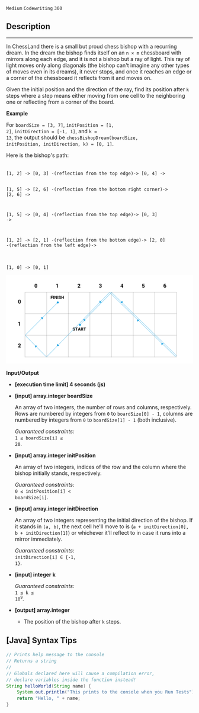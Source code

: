 `Medium`	`Codewriting` 	`300`

## Description

---

In ChessLand there is a small but proud chess bishop with a recurring dream. In the dream the bishop finds itself on an <code>n × m</code> chessboard with mirrors along each edge, and it is not a bishop but a ray of light. This ray of light moves only along diagonals (the bishop can't imagine any other types of moves even in its dreams), it never stops, and once it reaches an edge or a corner of the chessboard it reflects from it and moves on.

Given the initial position and the direction of the ray, find its position after <code>k</code> steps where a step means either moving from one cell to the neighboring one or reflecting from a corner of the board.

**Example**

For <code>boardSize = [3, 7]</code>, <code>initPosition = [1, 2]</code>,
<code>initDirection = [-1, 1]</code>, and <code>k = 13</code>, the output should be
<code>chessBishopDream(boardSize, initPosition, initDirection, k) = [0, 1]</code>.

Here is the bishop's path:

<code>
[1, 2] -> [0, 3] -(reflection from the top edge)-> [0, 4] ->

[1, 5] -> [2, 6] -(reflection from the bottom right corner)-> [2, 6] ->

[1, 5] -> [0, 4] -(reflection from the top edge)-> [0, 3] ->

[1, 2] -> [2, 1] -(reflection from the bottom edge)-> [2, 0] -(reflection from the left edge)->

[1, 0] -> [0, 1]
</code>

![](./img.png)

**Input/Output**

- **[execution time limit] 4 seconds (js)**
- **[input] array.integer boardSize**

  An array of two integers, the number of rows and columns, respectively. Rows are numbered by integers from <code>0</code> to <code>boardSize[0] - 1</code>, columns are numbered by integers from <code>0</code> to <code>boardSize[1] - 1</code> (both inclusive).<br>

  _Guaranteed constraints:_<br>
  <code>1 ≤ boardSize[i] ≤ 20</code>.

- **[input] array.integer initPosition**

  An array of two integers, indices of the row and the column where the bishop initially stands, respectively.<br>

  _Guaranteed constraints:_<br>
  <code>0 ≤ initPosition[i] < boardSize[i]</code>.

- **[input] array.integer initDirection**

  An array of two integers representing the initial direction of the bishop. If it stands in <code>(a, b)</code>, the next cell he'll move to is (<code>a + initDirection[0], b + initDirection[1]</code>) or whichever it'll reflect to in case it runs into a mirror immediately.<br>

  _Guaranteed constraints:_<br>
  <code>initDirection[i] ∈ {-1, 1}</code>.

- **[input] integer k**

  _Guaranteed constraints:_<br>
  <code>1 ≤ k ≤ 10<sup>9</sup></code>.

* **[output] array.integer**

  - The position of the bishop after <code>k</code> steps.

## [Java] Syntax Tips

``` java
// Prints help message to the console
// Returns a string
// 
// Globals declared here will cause a compilation error,
// declare variables inside the function instead!
String helloWorld(String name) {
    System.out.println("This prints to the console when you Run Tests");
    return "Hello, " + name;
}
```
